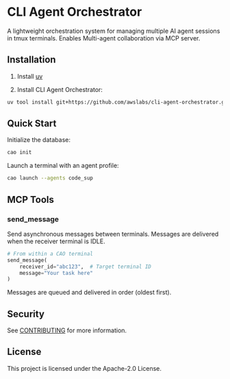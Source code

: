 # CLI Agent Orchestrator

A lightweight orchestration system for managing multiple AI agent sessions in tmux terminals. Enables Multi-agent collaboration via MCP server.

## Installation

1. Install [uv](https://docs.astral.sh/uv/getting-started/installation/)

2. Install CLI Agent Orchestrator:
```bash
uv tool install git+https://github.com/awslabs/cli-agent-orchestrator.git@launch --upgrade
```

## Quick Start

Initialize the database:
```bash
cao init
```

Launch a terminal with an agent profile:
```bash
cao launch --agents code_sup
```

## MCP Tools

### send_message
Send asynchronous messages between terminals. Messages are delivered when the receiver terminal is IDLE.

```python
# From within a CAO terminal
send_message(
    receiver_id="abc123",  # Target terminal ID
    message="Your task here"
)
```

Messages are queued and delivered in order (oldest first).

## Security

See [CONTRIBUTING](CONTRIBUTING.md#security-issue-notifications) for more information.

## License

This project is licensed under the Apache-2.0 License.

